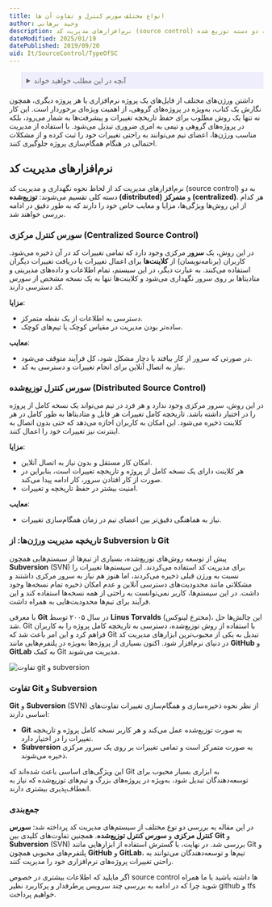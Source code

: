 ```yaml
---
title: انواع مختلف سورس کنترل و تفاوت آن ها
author: وحید برهانی
description: نرم‌افزارهای مدیریت کد (source control) به طور کلی به دو دسته توزیع شده (distributed) و متمرکز (centeralized) تقسیم می‌شوند که هر کدام از آن ها ویژگی های خاص خود را دارند.
dateModified: 2025/01/19
datePublished: 2019/09/20  
uid: It/SourceControl/TypeOfSC  
---
```


<blockquote style="background-color:#eeeefc; padding:0.5rem">
<details>
  <summary>آنچه در این مطلب خواهید خواند</summary>
  <ul>
    <li>نرم‌افزارهای مدیریت کد</li>
    <li>سورس کنترل مرکزی (Centralized Source Control)</li>
    <li>سورس کنترل توزیع‌شده (Distributed Source Control)</li>
    <li>تاریخچه مدیریت ورژن‌ها: از Subversion تا Git</li>
    <li>تفاوت Git و Subversion</li>
  </ul>
</details>
</blockquote>

داشتن ورژن‌های مختلف از فایل‌های یک پروژه نرم‌افزاری یا هر پروژه دیگری، همچون نگارش یک کتاب، به‌ویژه در پروژه‌های گروهی، از اهمیت ویژه‌ای برخوردار است. این کار نه تنها یک روش مطلوب برای حفظ تاریخچه تغییرات و پیشرفت‌ها به شمار می‌رود، بلکه در پروژه‌های گروهی و تیمی به امری ضروری تبدیل می‌شود. با استفاده از مدیریت مناسب ورژن‌ها، اعضای تیم می‌توانند به راحتی تغییرات خود را ثبت کرده و از مشکلات احتمالی در هنگام همگام‌سازی پروژه جلوگیری کنند.

## نرم‌افزارهای مدیریت کد

نرم‌افزارهای مدیریت کد از لحاظ نحوه نگهداری و مدیریت کد (source control) به دو دسته کلی تقسیم می‌شوند: **توزیع‌شده (distributed)** و **متمرکز (centralized)**. هر کدام از این روش‌ها ویژگی‌ها، مزایا و معایب خاص خود را دارند که به طور دقیق در ادامه بررسی خواهند شد.

### سورس کنترل مرکزی (Centralized Source Control)
در این روش، یک **سرور** مرکزی وجود دارد که تمامی تغییرات کد در آن ذخیره می‌شود. کاربران (برنامه‌نویسان) از **کلاینت‌ها** برای اعمال تغییرات یا دریافت تغییرات دیگران استفاده می‌کنند. به عبارت دیگر، در این سیستم، تمام اطلاعات و داده‌های مدیریتی و متادیتاها بر روی سرور نگهداری می‌شود و کلاینت‌ها تنها به یک نسخه مشخص از سورس کد دسترسی دارند.

**مزایا**:
- دسترسی به اطلاعات از یک نقطه متمرکز.
- ساده‌تر بودن مدیریت در مقیاس کوچک یا تیم‌های کوچک.

**معایب**:
- در صورتی که سرور از کار بیافتد یا دچار مشکل شود، کل فرآیند متوقف می‌شود.
- نیاز به اتصال آنلاین برای انجام تغییرات و دسترسی به کد.

### سورس کنترل توزیع‌شده (Distributed Source Control)
در این روش، سرور مرکزی وجود ندارد و هر فرد در تیم می‌تواند یک نسخه کامل از پروژه را در اختیار داشته باشد. تاریخچه کامل تغییرات هر فایل و متادیتاها به طور کامل در هر کلاینت ذخیره می‌شود. این امکان به کاربران اجازه می‌دهد که حتی بدون اتصال به اینترنت نیز تغییرات خود را اعمال کنند.

**مزایا**:
- امکان کار مستقل و بدون نیاز به اتصال آنلاین.
- هر کلاینت دارای یک نسخه کامل از پروژه و تاریخچه تغییرات است، بنابراین در صورت از کار افتادن سرور، کار ادامه پیدا می‌کند.
- امنیت بیشتر در حفظ تاریخچه و تغییرات.

**معایب**:
- نیاز به هماهنگی دقیق‌تر بین اعضای تیم در زمان همگام‌سازی تغییرات.

### تاریخچه مدیریت ورژن‌ها: از Subversion تا Git

پیش از توسعه روش‌های توزیع‌شده، بسیاری از تیم‌ها از سیستم‌هایی همچون **Subversion** (SVN) برای مدیریت کد استفاده می‌کردند. این سیستم‌ها تغییرات را نسبت به ورژن قبلی ذخیره می‌کردند، اما هنوز هم نیاز به سرور مرکزی داشتند و مشکلاتی مانند محدودیت‌های دسترسی آنلاین و عدم امکان ذخیره تمام نسخه‌ها وجود داشت. در این سیستم‌ها، کاربر نمی‌توانست به راحتی از همه نسخه‌ها استفاده کند و این فرآیند برای تیم‌ها محدودیت‌هایی به همراه داشت.

با معرفی **Git** در سال ۲۰۰۵ توسط **Linus Torvalds** (مخترع لینوکس)، این چالش‌ها حل شد. Git با استفاده از روش توزیع‌شده، دسترسی به تاریخچه کامل پروژه را به کاربران فراهم کرد و این امر باعث شد که Git تبدیل به یکی از محبوب‌ترین ابزارهای مدیریت کد در دنیای نرم‌افزار شود. اکنون بسیاری از پروژه‌ها به‌ویژه در پلتفرم‌هایی مانند **GitHub** و **GitLab** به کمک Git مدیریت می‌شوند.

![تفاوت git و subversion](./Images/centralized-vs-distributed.webp)

### تفاوت Git و Subversion

**Git** و **Subversion** (SVN) از نظر نحوه ذخیره‌سازی و همگام‌سازی تغییرات تفاوت‌های اساسی دارند:

- **Git** به صورت توزیع‌شده عمل می‌کند و هر کاربر نسخه کامل پروژه و تاریخچه تغییرات را در اختیار دارد.
- **Subversion** به صورت متمرکز است و تمامی تغییرات بر روی یک سرور مرکزی ذخیره می‌شوند.

این ویژگی‌های اساسی باعث شده‌اند که Git به ابزاری بسیار محبوب برای توسعه‌دهندگان تبدیل شود، به‌ویژه در پروژه‌های بزرگ و تیم‌های توزیع‌شده که نیاز به انعطاف‌پذیری بیشتری دارند.

### جمع‌بندی
در این مقاله به بررسی دو نوع مختلف از سیستم‌های مدیریت کد پرداخته شد: **سورس کنترل مرکزی** و **سورس کنترل توزیع‌شده**. همچنین تفاوت‌های کلیدی بین **Git** و **Subversion** (SVN) بررسی شد. در نهایت، با گسترش استفاده از ابزارهایی مانند Git و پلتفرم‌های محبوبی همچون **GitHub** و **GitLab**، تیم‌ها و توسعه‌دهندگان می‌توانند به راحتی تغییرات پروژه‌های نرم‌افزاری خود را مدیریت کنند.

اگر مایلید که اطلاعات بیشتری در خصوص source control ها داشته باشید با ما همراه شوید چرا که در ادامه به بررسی چند سرویس پرطرفدار و پرکاربرد نظیر github و tfs خواهیم پرداخت.
